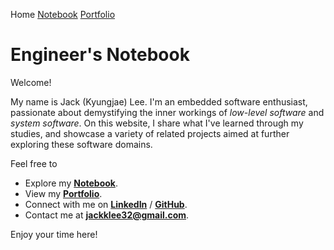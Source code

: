 Home <a href="./notebook">Notebook</a> <a href="./portfolio">Portfolio</a>

# Engineer's Notebook



Welcome!

My name is Jack (Kyungjae) Lee. I'm an embedded software enthusiast, passionate about demystifying the inner workings of *low-level software* and *system software*. On this website, I share what I've learned through my studies, and showcase a variety of related projects aimed at further exploring these software domains.

Feel free to

* Explore my **<a href="./notebook">Notebook</a>**.
* View my **<a href="./portfolio">Portfolio</a>**.
* Connect with me on **[LinkedIn](https://www.linkedin.com/in/jackklee1/)** / **[GitHub](https://github.com/kyungjae-lee)**.
* Contact me at **jackklee32@gmail.com**.

Enjoy your time here!
